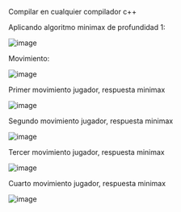 Compilar en cualquier compilador c++

Aplicando algoritmo minimax de profundidad 1:

![image](https://user-images.githubusercontent.com/54364183/135704142-c20bc64c-c7fe-4dfa-b5f4-3063d4f17176.png)

Movimiento:

![image](https://user-images.githubusercontent.com/54364183/135704513-e33df109-f31e-4f28-a683-45192ded9165.png)

Primer movimiento jugador, respuesta minimax

![image](https://user-images.githubusercontent.com/54364183/135704466-819f5b3d-16c9-4834-bc52-e24b6d13c37a.png)

Segundo movimiento jugador, respuesta minimax

![image](https://user-images.githubusercontent.com/54364183/135704610-c049c6f2-8733-46db-8f1f-9239f33706f3.png)

Tercer movimiento jugador, respuesta minimax

![image](https://user-images.githubusercontent.com/54364183/135704672-ec8552d1-d6cb-46ae-b63e-254693c1f12f.png)

Cuarto movimiento jugador, respuesta minimax

![image](https://user-images.githubusercontent.com/54364183/135704736-b3b1d5e2-6854-4911-9cc9-cef78c2e2f11.png)
